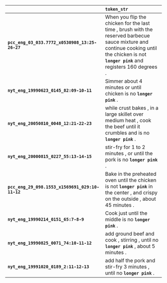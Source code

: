 |                                                 | `token_str`                                                                                                                                                                                |
|:------------------------------------------------|:-------------------------------------------------------------------------------------------------------------------------------------------------------------------------------------------|
| **`pcc_eng_03_033.7772_x0530908_13:25-26-27`**  | When you flip the chicken for the last time , brush with the reserved barbecue sauce mixture and continue cooking until the chicken is not __``longer pink``__ and registers 160 degrees . |
| **`nyt_eng_19990623_0145_82:09-10-11`**         | Simmer about 4 minutes or until chicken is no __``longer pink``__ .                                                                                                                        |
| **`nyt_eng_20050810_0048_12:21-22-23`**         | while crust bakes , in a large skillet over medium heat , cook the beef until it crumbles and is no __``longer pink``__ .                                                                  |
| **`nyt_eng_20000815_0227_55:13-14-15`**         | stir-fry for 1 to 2 minutes , or until the pork is no __``longer pink``__ .                                                                                                                |
| **`pcc_eng_29_098.1553_x1569691_029:10-11-12`** | Bake in the preheated oven until the chicken is not __``longer pink``__ in the center , and crispy on the outside , about 45 minutes .                                                     |
| **`nyt_eng_19990214_0151_65:7-8-9`**            | Cook just until the middle is no __``longer pink``__ .                                                                                                                                     |
| **`nyt_eng_19990825_0071_74:10-11-12`**         | add ground beef and cook , stirring , until no __``longer pink``__ , about 5 minutes .                                                                                                     |
| **`nyt_eng_19991020_0189_2:11-12-13`**          | add half the pork and stir-fry 3 minutes , until no __``longer pink``__ .                                                                                                                  |